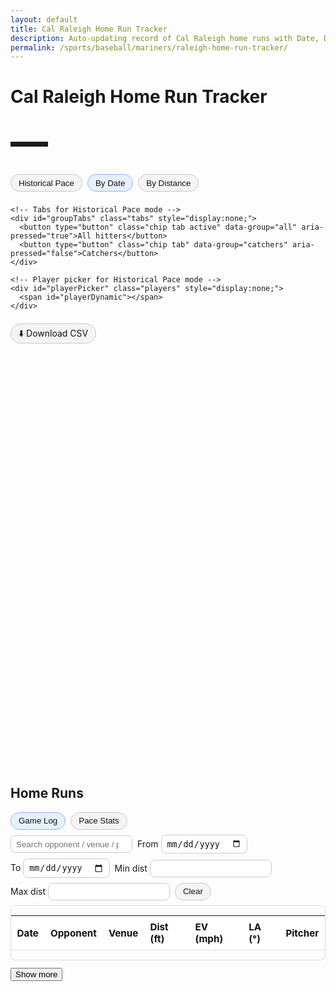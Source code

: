 ```yaml
---
layout: default
title: Cal Raleigh Home Run Tracker
description: Auto-updating record of Cal Raleigh home runs with Date, Distance, and Historical Pace (game #) comparison, Catchers tab, Pace Stats, and table filters.
permalink: /sports/baseball/mariners/raleigh-home-run-tracker/
---
```


<h1>Cal Raleigh Home Run Tracker</h1>
<p id="hrCountLine" class="subtitle bigcount" aria-live="polite">—</p>

<!-- Controls: Historical Pace, Date, Distance; venue filter appears only in Distance mode -->
<div class="controls">
  <div class="modes">
    <!-- Historical Pace first -->
    <button id="mode-pace" type="button" class="chip" aria-pressed="false">Historical Pace</button>
    <button id="mode-date" type="button" class="chip active" aria-pressed="true">By Date</button>
    <button id="mode-dist" type="button" class="chip" aria-pressed="false">By Distance</button>

    <!-- Tabs for Historical Pace mode -->
    <div id="groupTabs" class="tabs" style="display:none;">
      <button type="button" class="chip tab active" data-group="all" aria-pressed="true">All hitters</button>
      <button type="button" class="chip tab" data-group="catchers" aria-pressed="false">Catchers</button>
    </div>

    <!-- Player picker for Historical Pace mode -->
    <div id="playerPicker" class="players" style="display:none;">
      <span id="playerDynamic"></span>
    </div>
  </div>

  <label id="venueWrap" for="venueFilter" class="venue" style="display:none;">
    Ballpark:
    <select id="venueFilter">
      <option value="__ALL__">All ballparks</option>
    </select>
  </label>
</div>

<div class="downloads" style="margin:0 0 1rem 0;">
  <a class="chip" href="{{ '/assets/data/raleigh_hr.csv' | relative_url }}" download>⬇️ Download CSV</a>
</div>

<div class="chart-wrap">
  <canvas id="hrChart" aria-label="Home runs chart"></canvas>
</div>

<h2 style="margin-top:1.25rem;">Home Runs</h2>

<!-- NEW: table subtabs -->
<div class="subtabs">
  <button id="tblLogBtn"  type="button" class="chip active" aria-pressed="true">Game Log</button>
  <button id="tblPaceBtn" type="button" class="chip" aria-pressed="false">Pace Stats</button>
</div>

<!-- NEW: Filters (appear for Game Log) -->
<div id="tableFilters" class="filters" aria-label="Filter game log">
  <input id="fText" type="search" placeholder="Search opponent / venue / pitcher" aria-label="Search text">
  <label>From <input id="fFrom" type="date" aria-label="From date"></label>
  <label>To <input id="fTo" type="date" aria-label="To date"></label>
  <label>Min dist <input id="fMinDist" type="number" inputmode="numeric" step="1" min="0" aria-label="Min distance (ft)"></label>
  <label>Max dist <input id="fMaxDist" type="number" inputmode="numeric" step="1" min="0" aria-label="Max distance (ft)"></label>
  <button id="fClear" type="button" class="chip">Clear</button>
</div>

<!-- Game Log table -->
<div id="logWrap" class="table-wrap">
  <table id="hrTable" class="compact">
    <thead>
      <tr>
        <th>Date</th>
        <th>Opponent</th>
        <th>Venue</th>
        <th>Dist (ft)</th>
        <th>EV (mph)</th>
        <th>LA (°)</th>
        <th>Pitcher</th>
      </tr>
    </thead>
    <tbody></tbody>
  </table>
</div>
<button id="showMore" type="button" style="margin-top:.75rem;">Show more</button>

<!-- Pace Stats table -->
<div id="paceWrap" class="table-wrap" style="display:none; margin-top:.75rem;">
  <table id="paceTable" class="compact">
    <thead>
      <tr>
        <th>Player</th>
        <th>Through G</th>
        <th>HR</th>
        <th>Pace / 162</th>
        <th>G10</th><th>G20</th><th>G50</th><th>G100</th><th>G150</th><th>G162</th>
      </tr>
    </thead>
    <tbody></tbody>
  </table>
</div>

<script src="https://cdn.jsdelivr.net/npm/chart.js@4.4.1/dist/chart.umd.min.js"></script>
<script src="https://cdn.jsdelivr.net/npm/chartjs-adapter-date-fns@3"></script>

<script>
(async function(){
  // -------- Fetch Raleigh JSON (cache-busted) --------
  const url = '{{ "/assets/data/raleigh_hr.json" | relative_url }}?v={{ site.github.build_revision }}';

  let data = [];
  try {
    const res = await fetch(url, { cache: 'no-store' });
    if (!res.ok) throw new Error('fetch ' + res.status);
    data = await res.json();
  } catch (e) {
    console.error('Could not load JSON:', e);
    document.getElementById('hrChart').insertAdjacentHTML(
      'beforebegin','<p class="muted">No data available yet.</p>'
    );
    document.getElementById('hrCountLine').textContent = '0 HR';
    return;
  }

  // -------- Robust loader for comparison datasets (tries both paths) --------
  const compAllCandidates = [
    '{{ "/assets/data/hr_compare_top_per_player.json" | relative_url }}?v={{ site.github.build_revision }}',
    '{{ "/assets/assets/data/hr_compare_top_per_player.json" | relative_url }}?v={{ site.github.build_revision }}'
  ];
  const compCatsCandidates = [
    '{{ "/assets/data/hr_compare_catchers.json" | relative_url }}?v={{ site.github.build_revision }}',
    '{{ "/assets/assets/data/hr_compare_catchers.json" | relative_url }}?v={{ site.github.build_revision }}'
  ];
  const raleighCandidates = [
    '{{ "/assets/data/hr_compare_raleigh.json" | relative_url }}?v={{ site.github.build_revision }}',
    '{{ "/assets/assets/data/hr_compare_raleigh.json" | relative_url }}?v={{ site.github.build_revision }}'
  ];

  async function loadFirst(candidates){
    for (const u of candidates){
      try{
        const r = await fetch(u, { cache:'no-store' });
        if (!r.ok) { console.warn('[compare]', u, r.status); continue; }
        const txt = await r.text();
        if (!txt.trim()) return [];
        return JSON.parse(txt);
      }catch(e){ console.warn('[compare] error', e); }
    }
    return [];
  }
  function normalizeSeries(series){
    if (!series) return [];
    if (Array.isArray(series) && typeof series[0]==='number'){
      const games = series.slice().map(Number).filter(Number.isFinite).sort((a,b)=>a-b);
      let cum=0, out=[], i=0;
      for(let g=1; g<=162; g++){
        while(i<games.length && games[i]===g){ cum++; i++; }
        out.push({ g, cum });
      }
      let last=out.length-1; while(last>0 && out[last].cum===0) last--;
      return out.slice(0,last+1);
    }
    if (Array.isArray(series)){
      return series.map(pt=>{
        const g = Number(pt.g ?? pt.game ?? pt.x);
        const cum = Number(pt.cum ?? pt.total ?? pt.y);
        return (Number.isFinite(g) && Number.isFinite(cum)) ? { g, cum } : null;
      }).filter(Boolean).sort((a,b)=>a.g-b.g);
    }
    return [];
  }
  function normalizeCompareArray(arr){
    if (!Array.isArray(arr)) return [];
    return arr.map(p=>{
      const id = p.id ?? p.key ?? p.slug;
      const label = p.label ?? p.name ?? p.title ?? id;
      const series = normalizeSeries(p.series ?? p.points ?? p.data);
      return (id && label && series.length) ? { id, label, series } : null;
    }).filter(Boolean);
  }
  let compAll      = normalizeCompareArray(await loadFirst(compAllCandidates));
  let compCatchers = normalizeCompareArray(await loadFirst(compCatsCandidates));
  let compRaleigh  = normalizeCompareArray(await loadFirst(raleighCandidates)); // optional, generated by script

  if (!Array.isArray(data) || data.length === 0) {
    document.getElementById('hrChart').insertAdjacentHTML(
      'beforebegin','<p class="muted">No home runs found.</p>'
    );
    document.getElementById('hrCountLine').textContent = '0 HR';
    return;
  }

  // -------- Normalize rows --------
  const rows = data.map(d => {
    const gd = d.game_date ? new Date(d.game_date) : null;
    const dist = (d.distance_ft != null ? Number(d.distance_ft)
                : (d.hit_distance_sc != null ? Number(d.hit_distance_sc) : null));
    const homeTeam = d.home_team || '—';
    const awayTeam = d.away_team || '—';
    const isHome   = (d.home === true) || (String(d.inning_topbot||'').toLowerCase()==='bot');

    // team game number if present
    const gnum = (
      d.team_game_number ?? d.game_number ?? d.team_game_num ?? d.game_no ??
      d.Gtm ?? d['Tm#'] ?? d['Gm#'] ?? d.G
    );

    return {
      game_date: gd && !isNaN(gd) ? gd : null,
      team_game_number: (gnum != null ? Number(gnum) : null),
      game_pk: (d.game_pk != null ? Number(d.game_pk) : null),
      venue_name: d.venue_name || '—',
      home_team: homeTeam,
      away_team: awayTeam,
      opp: isHome ? awayTeam : homeTeam,
      dist: dist,
      ev: d.launch_speed != null ? Number(d.launch_speed) : null,
      la: d.launch_angle != null ? Number(d.launch_angle) : null,
      pitcher: d.pitcher || '—'
    };
  }).filter(r => r.game_date instanceof Date && !isNaN(r.game_date));

  // ---------- Fallback: hydrate team_game_number via MLB schedule if missing ----------
  async function ensureTeamGameNumbers(list){
    const have = list.filter(r => Number.isFinite(r.team_game_number)).length;
    if (have >= Math.max(1, Math.floor(list.length * 0.5))) return; // good enough
    const year = list[0]?.game_date?.getFullYear?.() ?? new Date().getFullYear();
    const TEAM_ID = 136; // Mariners
    const schedUrl = `https://statsapi.mlb.com/api/v1/schedule?teamId=${TEAM_ID}&season=${year}&gameType=R`;
    try{
      const r = await fetch(schedUrl, { cache:'no-store' });
      if (!r.ok) return;
      const j = await r.json();
      const games = [];
      (j.dates||[]).forEach(d=> (d.games||[]).forEach(g=> games.push(g)));
      games.sort((a,b)=> new Date(a.gameDate) - new Date(b.gameDate));
      const map = new Map();
      games.forEach((g,i)=> map.set(Number(g.gamePk), i+1));
      list.forEach(row=>{
        if (!Number.isFinite(row.team_game_number) && Number.isFinite(row.game_pk)) {
          const n = map.get(Number(row.game_pk));
          if (n) row.team_game_number = n;
        }
      });
      console.log('[pace] hydrated team_game_number for', list.filter(r=>Number.isFinite(r.team_game_number)).length, 'of', list.length);
    }catch(e){ console.warn('[pace] schedule hydrate failed', e); }
  }
  await ensureTeamGameNumbers(rows);

  // Subtitle count
  const countEl = document.getElementById('hrCountLine');
  const seasonTotal = rows.length;
  countEl.textContent = `${seasonTotal} HR`;

  // Filters + sorted views
  const sel = document.getElementById('venueFilter');
  const venueWrap = document.getElementById('venueWrap');
  const venues = Array.from(new Set(rows.filter(r=>r.dist!=null).map(r=>r.venue_name))).sort();
  venues.forEach(v => sel.append(new Option(v, v)));

  const ascAll  = rows.slice().sort((a,b)=> a.game_date - b.game_date);
  const descAll = rows.slice().sort((a,b)=> b.game_date - a.game_date);

  // -------- Chart setup (Historical Pace, Date, Distance) --------
  const ctx = document.getElementById('hrChart').getContext('2d');
  let chart;
  let mode = 'date'; // default
  let currentVenue = '__ALL__';

  // Elements & state
  const btnPace = document.getElementById('mode-pace');
  const btnDate = document.getElementById('mode-date');
  const btnDist = document.getElementById('mode-dist');
  const groupTabs = document.getElementById('groupTabs');
  const picker = document.getElementById('playerPicker');
  const pickerDyn = document.getElementById('playerDynamic');

  let group = 'all'; // 'all' | 'catchers'
  const DEFAULT_COMPARE_ALL  = ['ruth_1927','maris_1961','bonds_2001','mcgwire_1998','sosa_1998','judge_2022','griffey_1998','bench_1970'];
  const DEFAULT_COMPARE_CATS = ['bench_1970','campanella_1953','lopez_2003','hundley_1996','piazza_1999'];
  let selectedPlayers = new Set(['raleigh', ...DEFAULT_COMPARE_ALL]);

  function currentGroupPlayers(){
    if (group === 'catchers') return Array.isArray(compCatchers) ? compCatchers : [];
    return Array.isArray(compAll) ? compAll : [];
  }

  // Cumulative by Date
  function seriesByDate() {
    return ascAll.map((r,i)=>({x:r.game_date,y:i+1,venue:r.venue_name,opp:r.opp}));
  }

  // Distance list (optional venue filter)
  function seriesByDistance(v) {
    let arr = rows.filter(r=>r.dist!=null);
    if (v && v!=='__ALL__') arr = arr.filter(r=>r.venue_name===v);
    arr.sort((a,b)=> b.dist - a.dist);
    return arr;
  }

  // Raleigh series (prefer dedicated JSON if present; else compute)
  function raleighSeriesByGame() {
    if (Array.isArray(compRaleigh) && compRaleigh.length && compRaleigh[0].series?.length) {
      return compRaleigh[0].series.slice().sort((a,b)=>a.g-b.g);
    }
    const pts = rows
      .filter(r => Number.isFinite(r.team_game_number))
      .sort((a,b) => a.team_game_number - b.team_game_number);
    if (!pts.length) return null;

    const byG = new Map();
    pts.forEach(r => byG.set(r.team_game_number, (byG.get(r.team_game_number) || 0) + 1));

    let cum = 0, series = [];
    for (let g=1; g<=162; g++){
      if (byG.has(g)) cum += byG.get(g);
      series.push({ g, cum });
    }
    let last = series.length - 1;
    while (last > 0 && series[last].cum === 0) last--;
    return series.slice(0, last + 1);
  }

  // Month tick helper for Date mode
  function monthBoundsAndTicks(dataset) {
    if (!dataset.length) return {};
    const first = new Date(dataset[0].x);
    const last  = new Date(dataset[dataset.length - 1].x);
    const start = new Date(first.getFullYear(), first.getMonth(), 1);
    const end   = new Date(last.getFullYear(),  last.getMonth() + 1, 0);
    const ticks = [];
    const cur = new Date(start);
    while (cur <= end) {
      ticks.push(new Date(cur));
      cur.setMonth(cur.getMonth() + 1);
      cur.setDate(1);
    }
    return { start, end, ticks };
  }

  // ----- Player picker UI (includes Cal first) -----
  function buildPlayerPickerUI(){
    pickerDyn.innerHTML = '';

    // Cal toggle first
    const lab = document.createElement('label');
    lab.className = 'chip';
    lab.style.cssText = 'gap:.4rem; display:inline-flex; align-items:center;';
    lab.innerHTML = `<input type="checkbox" value="raleigh"> Cal Raleigh — current season`;
    const input = lab.querySelector('input');
    input.checked = selectedPlayers.has('raleigh');
    input.addEventListener('change', e=>{
      if (e.target.checked) selectedPlayers.add('raleigh');
      else selectedPlayers.delete('raleigh');
      renderChart(); buildPaceTable();
    });
    pickerDyn.appendChild(lab);

    // Then the rest
    const arr = currentGroupPlayers().slice();
    const pref = new Map((group==='catchers' ? DEFAULT_COMPARE_CATS : DEFAULT_COMPARE_ALL).map((id,i)=>[id,i]));
    arr.sort((a,b)=>{
      const ai = pref.has(a.id) ? pref.get(a.id) : 1e9;
      const bi = pref.has(b.id) ? pref.get(b.id) : 1e9;
      return ai - bi || a.label.localeCompare(b.label);
    });
    arr.forEach(p=>{
      const id = p.id;
      const label = document.createElement('label');
      label.className = 'chip';
      label.style.cssText = 'gap:.4rem; display:inline-flex; align-items:center;';
      label.innerHTML = `<input type="checkbox" value="${id}"> ${p.label}`;
      const inp = label.querySelector('input');
      inp.checked = selectedPlayers.has(id);
      inp.addEventListener('change', e => {
        if (e.target.checked) selectedPlayers.add(id);
        else selectedPlayers.delete(id);
        renderChart(); buildPaceTable();
      });
      pickerDyn.appendChild(label);
    });
  }

  function renderChart() {
    if (chart) chart.destroy();

    // HISTORICAL PACE (by team game #)
    if (mode === 'pace') {
      const datasets = [];

      // Cal Raleigh (prefer JSON; fallback computed)
      if (selectedPlayers.has('raleigh')) {
        const rs = raleighSeriesByGame();
        if (rs && rs.length) {
          datasets.push({
            label: 'Cal Raleigh — current season',
            data: rs.map(d => ({x:d.g, y:d.cum})),
            parsing: false, stepped: true, pointRadius: 0, tension: 0, borderWidth: 2.5
          });
        }
      }

      // Comparison lines
      const compareArr = currentGroupPlayers();
      compareArr.forEach(p => {
        if (!selectedPlayers.has(p.id)) return;
        const s = (p.series || []).map(d => ({x:d.g, y:d.cum}));
        if (!s.length) return;
        datasets.push({
          label: p.label,
          data: s,
          parsing: false, stepped: true, pointRadius: 0, tension: 0, borderWidth: 2
        });
      });

      chart = new Chart(ctx, {
        type: 'line',
        data: { datasets },
        options: {
          responsive: true,
          maintainAspectRatio: false,
          parsing: false,
          scales: {
            x: { type: 'linear', min: 1, max: 162,
                 ticks: { stepSize: 10, callback: v => v },
                 title: { display: true, text: 'Game #' } },
            y: { beginAtZero: true, ticks: { precision: 0 }, title: { display: true, text: 'Cumulative HR' } }
          },
          plugins: {
            legend: { display: true },
            title: { display: true, text: group==='catchers' ? 'Historical Pace — Catchers' : 'Historical Pace — All hitters' },
            tooltip: {
              intersect: false, mode: 'nearest',
              callbacks: { title: items => `Game ${items[0].parsed.x}`, label: c => `${c.dataset.label}: ${c.parsed.y} HR` }
            }
          },
          elements: { line: { borderWidth: 2 } }
        }
      });
      return;
    }

    // DATE mode
    if (mode === 'date') {
      const pts = seriesByDate();
      const { start, end, ticks } = monthBoundsAndTicks(pts);

      chart = new Chart(ctx, {
        type: 'line',
        data: {
          labels: ticks || [],
          datasets: [{
            label: 'Cumulative HR',
            data: pts,
            parsing: false,
            stepped: true,
            tension: 0,
            pointRadius: 1.5,
            fill: false,
            borderWidth: 2.5
          }]
        },
        options: {
          responsive: true,
          maintainAspectRatio: false,
          parsing: false,
          scales: {
            x: {
              type: 'time',
              time: { unit: 'month', displayFormats: { month: 'MMM' } },
              min: start,
              max: end,
              ticks: { autoSkip: false, maxRotation: 0 }
            },
            y: { beginAtZero: true, ticks: { precision: 0 }, title: { display: true, text: 'Cumulative HR' } }
          },
          plugins: {
            legend: { display: false },
            tooltip: {
              intersect: false, mode: 'nearest',
              callbacks: {
                label: c => {
                  const d = c.raw;
                  const n = c.parsed.y;
                  const date = new Date(d.x).toLocaleDateString();
                  return `#${n} on ${date} — ${d.venue || 'Unknown park'} vs ${d.opp || '?'}`;
                }
              }
            }
          },
          elements: { line: { borderWidth: 2 } }
        }
      });
      return;
    }

    // DISTANCE mode
    const arr = seriesByDistance(currentVenue);
    chart = new Chart(ctx, {
      type: 'bar',
      data: {
        labels: arr.map((r,i)=>`${i+1}. ${r.game_date.toLocaleDateString()} — ${r.venue_name}`),
        datasets: [{ data: arr.map(r=>r.dist) }]
      },
      options: {
        responsive: true,
        maintainAspectRatio: false,
        scales: {
          x: { display: false },
          y: { beginAtZero: true, title: { display: true, text: 'Feet' } }
        },
        plugins: {
          legend: { display: false },
          title: { display: true, text: `Home Runs by Distance (${currentVenue === '__ALL__' ? 'All Parks' : ${'`'} + currentVenue + ${'`'}})` },
          tooltip: {
            callbacks: {
              title: (items) => {
                const i = items[0].dataIndex;
                const r = arr[i];
                return `${r.game_date.toLocaleDateString()} — ${r.venue_name}`;
              },
              label: (item) => `${Math.round(item.raw)} ft`
            }
          }
        }
      }
    });
  }

  // -------- Tables --------
  const tbody=document.querySelector('#hrTable tbody');
  let shown=0; const BTN_BATCH=10;
  function fmt(n,d=0){return(n==null||isNaN(n))?'—':Number(n).toFixed(d);}
  function renderRows(dataset,reset=false){
    if(reset){tbody.innerHTML='';shown=0;}
    const slice=dataset.slice(shown,shown+BTN_BATCH);
    slice.forEach(r=>{
      const tr=document.createElement('tr');
      tr.innerHTML=`<td>${r.game_date.toLocaleDateString()}</td><td>${r.opp}</td><td>${r.venue_name}</td><td>${fmt(r.dist,0)}</td><td>${fmt(r.ev,0)}</td><td>${fmt(r.la,0)}</td><td>${r.pitcher}</td>`;
      tbody.appendChild(tr);
    });
    shown+=slice.length;
    document.getElementById('showMore').disabled = shown >= dataset.length;
  }

  // Pace Stats table
  const checkpoints = [10,20,50,100,150,162];
  const paceBody = document.querySelector('#paceTable tbody');
  function valueAt(series, G){
    let v=0;
    for (let i=0;i<series.length;i++){
      const g = series[i].g ?? series[i].x, y = series[i].cum ?? series[i].y;
      if (g<=G) v=y; else break;
    }
    return v;
  }
  function raleighSeriesRaw(){
    const s = raleighSeriesByGame();
    return s ? s : [];
    }
  function selectedCompareSeries(){
    const arr = currentGroupPlayers().filter(p=>selectedPlayers.has(p.id));
    return arr.map(p=>({ id:p.id, label:p.label, series: (p.series||[])}));
  }
  function buildPaceTable(){
    paceBody.innerHTML='';
    const rowsOut = [];

    const rSeries = raleighSeriesRaw();
    if (rSeries.length){
      const G = rSeries[rSeries.length-1].g, HR = rSeries[rSeries.length-1].cum;
      const pace = G>0 ? (HR*162/G) : HR;
      rowsOut.push({
        label: 'Cal Raleigh — current season',
        G, HR, pace,
        checks: checkpoints.map(cp=>valueAt(rSeries, cp))
      });
    }

    selectedCompareSeries().forEach(p=>{
      const s = normalizeSeries(p.series);
      if (!s.length) return;
      const G = s[s.length-1].g, HR = s[s.length-1].cum;
      const pace = G>0 ? (HR*162/G) : HR;
      rowsOut.push({
        label: p.label, G, HR, pace,
        checks: checkpoints.map(cp=>valueAt(s, cp))
      });
    });

    rowsOut.forEach(r=>{
      const tr = document.createElement('tr');
      tr.innerHTML = `<td>${r.label}</td><td>${r.G}</td><td>${r.HR}</td><td>${fmt(r.pace,1)}</td>` +
        checkpoints.map((cp,i)=>`<td>${r.checks[i]}</td>`).join('');
      paceBody.appendChild(tr);
    });
  }

  // -------- Table Filters --------
  const fText    = document.getElementById('fText');
  const fFrom    = document.getElementById('fFrom');
  const fTo      = document.getElementById('fTo');
  const fMinDist = document.getElementById('fMinDist');
  const fMaxDist = document.getElementById('fMaxDist');
  const fClear   = document.getElementById('fClear');

  function applyTableFilters(baseRows){
    let out = baseRows;

    const q = (fText?.value || '').trim().toLowerCase();
    if (q) {
      out = out.filter(r => {
        const fields = [r.opp, r.venue_name, r.pitcher].map(v => String(v||'').toLowerCase());
        return fields.some(v => v.includes(q));
      });
    }

    const from = fFrom?.value ? new Date(fFrom.value) : null;
    const to   = fTo?.value   ? new Date(fTo.value)   : null;
    if (from) out = out.filter(r => r.game_date >= from);
    if (to)   out = out.filter(r => r.game_date <= to);

    const minD = fMinDist?.value ? Number(fMinDist.value) : null;
    const maxD = fMaxDist?.value ? Number(fMaxDist.value) : null;
    if (Number.isFinite(minD)) out = out.filter(r => (r.dist ?? -Infinity) >= minD);
    if (Number.isFinite(maxD)) out = out.filter(r => (r.dist ?? Infinity)  <= maxD);

    return out;
  }

  function currentTableData(){
    let base = (currentVenue==='__ALL__')
      ? descAll
      : rows.filter(r=>r.venue_name===currentVenue).sort((a,b)=>b.game_date-a.game_date);
    return applyTableFilters(base);
  }

  [fText, fFrom, fTo, fMinDist, fMaxDist].forEach(el=>{
    el?.addEventListener('input', ()=>{
      renderRows(currentTableData(), true);
    });
  });
  fClear?.addEventListener('click', ()=>{
    if (fText)    fText.value = '';
    if (fFrom)    fFrom.value = '';
    if (fTo)      fTo.value = '';
    if (fMinDist) fMinDist.value = '';
    if (fMaxDist) fMaxDist.value = '';
    renderRows(currentTableData(), true);
  });

  // -------- Controls --------
  function updateBigNumber(){
    if(mode==='distance'&&currentVenue!=='__ALL__'){countEl.textContent=`${seriesByDistance(currentVenue).length} HR`;}
    else{countEl.textContent=`${seasonTotal} HR`;}
  }

  function setMode(m){
    mode=m;
    const isPace = mode==='pace';
    const isDate = mode==='date';
    const isDist = mode==='distance';

    btnPace.classList.toggle('active',isPace);
    btnDate.classList.toggle('active',isDate);
    btnDist.classList.toggle('active',isDist);

    btnPace.setAttribute('aria-pressed',isPace);
    btnDate.setAttribute('aria-pressed',isDate);
    btnDist.setAttribute('aria-pressed',isDist);

    // Venue filter only in Distance; tabs/picker only in Historical Pace
    venueWrap.style.display = isDist ? 'inline-flex' : 'none';
    groupTabs.style.display  = isPace ? 'inline-flex' : 'none';
    picker.style.display     = isPace ? 'inline-flex' : 'none';

    // Filters only for Game Log view
    document.getElementById('tableFilters').style.display = (isPace ? 'block' : 'block'); // filters apply to Game Log; toggled by subtabs below

    if (!isDist){ currentVenue='__ALL__'; sel.value='__ALL__'; }

    if (isPace){
      selectedPlayers = new Set(['raleigh', ...(group==='catchers' ? DEFAULT_COMPARE_CATS : DEFAULT_COMPARE_ALL)]);
      buildPlayerPickerUI();
    }

    renderChart();
    renderRows(currentTableData(), true);
    buildPaceTable();
    updateBigNumber();
  }

  btnPace.addEventListener('click',()=>setMode('pace'));
  btnDate.addEventListener('click',()=>setMode('date'));
  btnDist.addEventListener('click',()=>setMode('distance'));

  groupTabs.addEventListener('click', (e) => {
    const b = e.target.closest('button.tab'); if (!b) return;
    group = b.dataset.group; // 'all' | 'catchers'
    [...groupTabs.querySelectorAll('.tab')].forEach(btn=>{
      const on = btn.dataset.group===group;
      btn.classList.toggle('active', on);
      btn.setAttribute('aria-pressed', on);
    });
    selectedPlayers = new Set(['raleigh', ...(group==='catchers' ? DEFAULT_COMPARE_CATS : DEFAULT_COMPARE_ALL)]);
    buildPlayerPickerUI();
    renderChart(); buildPaceTable();
  });

  sel.addEventListener('change',e=>{
    currentVenue=e.target.value;
    if(mode==='distance') renderChart();
    renderRows(currentTableData(), true);
    updateBigNumber();
  });
  document.getElementById('showMore').addEventListener('click',()=>renderRows(currentTableData(),false));

  // Table subtabs
  const tblLogBtn  = document.getElementById('tblLogBtn');
  const tblPaceBtn = document.getElementById('tblPaceBtn');
  const logWrap    = document.getElementById('logWrap');
  const paceWrap   = document.getElementById('paceWrap');
  const filtersBar = document.getElementById('tableFilters');
  tblLogBtn.addEventListener('click', ()=>{
    tblLogBtn.classList.add('active'); tblLogBtn.setAttribute('aria-pressed','true');
    tblPaceBtn.classList.remove('active'); tblPaceBtn.setAttribute('aria-pressed','false');
    logWrap.style.display='block'; paceWrap.style.display='none';
    document.getElementById('showMore').style.display='inline-block';
    filtersBar.style.display='flex';          // show filters for Game Log
  });
  tblPaceBtn.addEventListener('click', ()=>{
    tblPaceBtn.classList.add('active'); tblPaceBtn.setAttribute('aria-pressed','true');
    tblLogBtn.classList.remove('active'); tblLogBtn.setAttribute('aria-pressed','false');
    logWrap.style.display='none'; paceWrap.style.display='block';
    document.getElementById('showMore').style.display='none';
    filtersBar.style.display='none';          // hide filters on Pace Stats
    buildPaceTable();
  });

  // Initial paint
  setMode('date');                   // default view (Date). Change to 'pace' to default Historical Pace.
  renderRows(currentTableData(),true);
  buildPaceTable();
})();
</script>

<style>
/* Big count */
.bigcount{
  font-size: clamp(2.5rem, 7vw, 3.75rem);
  font-weight: 800;
  letter-spacing: -0.02em;
  margin: .35rem auto 1rem;
}

/* Controls */
.controls{ display:flex; gap:.75rem; align-items:center; flex-wrap:wrap; margin:.25rem 0 1rem 0; }
.controls .modes{ display:flex; gap:.5rem; flex-wrap:wrap; }
.controls .venue select{
  margin-left:.4rem; padding:.4rem .6rem;
  border:1px solid var(--border, #c9c9c9); border-radius:8px;
  background: var(--surface, #fff); color: var(--text, #111);
}

/* Tabs & player picker (Historical Pace mode) */
.controls .tabs { display:flex; gap:.5rem; align-items:center; }
.controls .tabs .tab.active{
  background: var(--chip-active-bg, #e6f0ff);
  border-color: var(--chip-active-border, #8ab4ff);
}
.controls .players{ display:flex; gap:.5rem; flex-wrap:wrap; align-items:center; }

/* Table subtabs */
.subtabs{ display:flex; gap:.5rem; align-items:center; margin:.5rem 0; }

/* Filters */
.filters{
  display:flex; gap:.5rem; flex-wrap:wrap; align-items:center;
  margin:.5rem 0 .5rem;
}
.filters input[type="search"],
.filters input[type="date"],
.filters input[type="number"]{
  padding:.35rem .5rem; border:1px solid var(--border,#c9c9c9); border-radius:8px;
  background: var(--surface,#fff); color: var(--text,#111);
}
@media (prefers-color-scheme: dark){
  .filters input{ background: var(--surface); color: var(--text); border-color: var(--border); }
}

/* High-contrast chips */
button.chip, .chip{
  -webkit-appearance: none; appearance: none;
  background: var(--chip-bg, #f4f4f5);
  color: var(--chip-fg, #111);
  border: 1px solid var(--chip-border, #c9c9c9);
  padding: .4rem .75rem; border-radius: 999px;
  cursor: pointer; text-decoration: none; line-height: 1;
}
button.chip:hover, .chip:hover{ filter: brightness(0.95); }
button.chip.active, .chip.active{
  background: var(--chip-active-bg, #e6f0ff);
  border-color: var(--chip-active-border, #8ab4ff);
}
button.chip:focus-visible{
  outline: 2px solid var(--chip-focus, #8ab4ff);
  outline-offset: 2px;
}

/* Dark mode */
@media (prefers-color-scheme: dark){
  :root{
    --text: #e8e8e8;
    --surface: #151515;
    --border: rgba(255,255,255,.22);

    --chip-bg: rgba(255,255,255,.10);
    --chip-fg: #e8e8e8;
    --chip-border: rgba(255,255,255,.32);
    --chip-active-bg: rgba(59,130,246,.28);
    --chip-active-border: rgba(59,130,246,.65);
    --chip-focus: #93c5fd;
  }
  .controls .venue select{
    background: var(--surface);
    color: var(--text);
    border-color: var(--border);
  }
}

/* Chart sizing – bigger for readability */
.chart-wrap{ width:100%; height: clamp(480px, 70vh, 680px); margin:.5rem 0 1rem; }
#hrChart{ display:block; width:100% !important; height:100% !important; max-width:none; }

/* Tables */
.table-wrap{ overflow:auto; border:1px solid var(--border, #ddd); border-radius:8px; }
table.compact{ width:100%; border-collapse: collapse; font-size:.95rem; color: var(--text, #111); }
table.compact thead th{
  position: sticky; top: 0;
  background: var(--surface, #fff);
  text-align:left; padding:.5rem .6rem; border-bottom:1px solid var(--border, #ddd);
}
table.compact tbody td{
  padding:.45rem .6rem; border-bottom:1px solid var(--border, #eee); white-space:nowrap;
}
table.compact tbody tr:hover{ background: var(--surface-2, rgba(0,0,0,.06)); }

.muted{ color: var(--muted, #777); }
@media (prefers-color-scheme: dark){
  .muted{ color:#aaa; }
}
</style>
